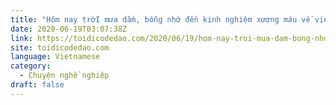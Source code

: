 ```yaml
---
title: "Hôm nay trờI mưa dầm, bỗng nhớ đến kinh nghiệm xương máu về việc chọn “Chỗ ngồi code”"
date: 2020-06-19T03:07:38Z
link: https://toidicodedao.com/2020/06/19/hom-nay-troi-mua-dam-bong-nho-den-kinh-nghiem-xuong-mau-ve-viec-chon-cho-ngoi-code/?utm_medium=RSS&utm_source=news.12bit.vn
site: toidicodedao.com
language: Vietnamese
category:
  - Chuyện nghề nghiệp
draft: false
---
```

